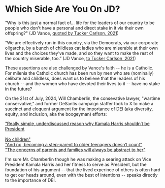 # Which Side Are You On JD?

"Why is this just a normal fact of... life for the leaders of our country to be people who don't have a personal and direct stake in it via their own offspring?" (JD Vance, [quoted by Tucker Carlson, 2021](the-quote))

“We are effectively run in this country, via the Democrats, via our corporate oligarchs, by a bunch of childless cat ladies who are miserable at their own lives and the choices they’ve made, and so they want to make the rest of the country miserable, too.” (JD Vance, [to Tucker Carlson, 2021](the-quote))

These assertions are also challenged by Vance's faith -- he is a Catholic. For milenia the Catholic church has been run by men who are (nominally) celibate and childless, does want us to believe that the leaders of his church -- and the women who have devoted their lives to it -- have no stake in the future?


On the 21st of July, 2024, Will Chamberlin, the consevative lawyer, "wartime conservative," and former DeSantis campaign staffer took to X to make a succinct and eloquent argument for the importance of DEI (aka diversity, equity, and inclusion, aka the boogeyman) efforts:

["Really simple, underdiscussed reason why Kamala Harris shouldn’t be President<br/><br/>No children"](https://x.com/willchamberlain/status/1815150185300759014)
<br/>
["And no, becoming a step-parent to older teenagers doesn’t count"](https://x.com/willchamberlain/status/1815150379610382598)
<br/>
["The concerns of parents and families will always be abstract to her"](https://x.com/willchamberlain/status/1815150588901933256)

I'm sure Mr. Chamberlin though he was making a searing attack on Vice President Kamala Harris and her fitness to serve as President, but the foundation of his argument -- that the lived experince of others is often hard to get our heads around, even with the best of intentions -- speaks directly to the importance of DEI.

[backfire]: <https://www.nytimes.com/2024/07/23/opinion/kamala-harris-jd-vance.html>
[cat-ladies]: <https://www.nytimes.com/2024/07/27/opinion/jd-vance-cat-ladies.html>
[changeability]: <https://www.nytimes.com/2024/07/26/opinion/jd-vance-changeability.html>
[family-politics]: <https://www.npr.org/2024/07/25/nx-s1-5051873/the-family-politics-behind-j-d-vances-childless-cat-ladies-comment>
[the-quote]: <https://www.youtube.com/watch?v=7gPGxB2FqEc>
